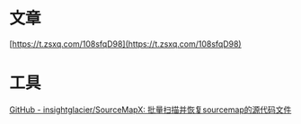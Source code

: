 # 文章
[https://t.zsxq.com/108sfqD98](https://t.zsxq.com/108sfqD98)
# 工具
[GitHub - insightglacier/SourceMapX: 批量扫描并恢复sourcemap的源代码文件](https://github.com/insightglacier/SourceMapX)
